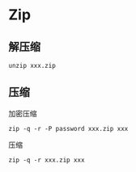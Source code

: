 # Zip
## 解压缩
~~~
unzip xxx.zip
~~~

## 压缩
加密压缩
~~~
zip -q -r -P password xxx.zip xxx
~~~

压缩
~~~
zip -q -r xxx.zip xxx
~~~